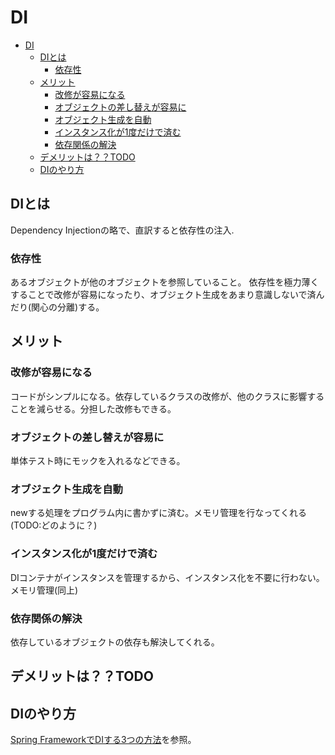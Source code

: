 # DI

- [DI](#di)
  - [DIとは](#diとは)
    - [依存性](#依存性)
  - [メリット](#メリット)
    - [改修が容易になる](#改修が容易になる)
    - [オブジェクトの差し替えが容易に](#オブジェクトの差し替えが容易に)
    - [オブジェクト生成を自動](#オブジェクト生成を自動)
    - [インスタンス化が1度だけで済む](#インスタンス化が1度だけで済む)
    - [依存関係の解決](#依存関係の解決)
  - [デメリットは？？TODO](#デメリットはtodo)
  - [DIのやり方](#diのやり方)

## DIとは

Dependency Injectionの略で、直訳すると依存性の注入.

### 依存性

あるオブジェクトが他のオブジェクトを参照していること。
依存性を極力薄くすることで改修が容易になったり、オブジェクト生成をあまり意識しないで済んだり(関心の分離)する。

## メリット

### 改修が容易になる

コードがシンプルになる。依存しているクラスの改修が、他のクラスに影響することを減らせる。分担した改修もできる。

### オブジェクトの差し替えが容易に

単体テスト時にモックを入れるなどできる。

### オブジェクト生成を自動

newする処理をプログラム内に書かずに済む。メモリ管理を行なってくれる(TODO:どのように？)

### インスタンス化が1度だけで済む

DIコンテナがインスタンスを管理するから、インスタンス化を不要に行わない。メモリ管理(同上)

### 依存関係の解決

依存しているオブジェクトの依存も解決してくれる。

## デメリットは？？TODO

## DIのやり方

[Spring FrameworkでDIする3つの方法](https://reasonable-code.com/spring-injection-method/)を参照。
